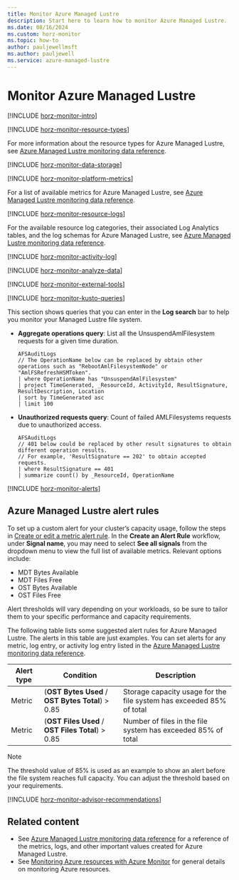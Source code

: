 ```yaml
---
title: Monitor Azure Managed Lustre
description: Start here to learn how to monitor Azure Managed Lustre.
ms.date: 08/16/2024
ms.custom: horz-monitor
ms.topic: how-to
author: pauljewellmsft
ms.author: pauljewell
ms.service: azure-managed-lustre
---
```


# Monitor Azure Managed Lustre

[!INCLUDE [horz-monitor-intro](~/../azure-stack/reusable-content/ce-skilling/azure/includes/azure-monitor/horizontals/horz-monitor-intro.md)]

[!INCLUDE [horz-monitor-resource-types](~/../azure-stack/reusable-content/ce-skilling/azure/includes/azure-monitor/horizontals/horz-monitor-resource-types.md)]

For more information about the resource types for Azure Managed Lustre, see [Azure Managed Lustre monitoring data reference](monitor-file-system-reference.md).

[!INCLUDE [horz-monitor-data-storage](~/../azure-stack/reusable-content/ce-skilling/azure/includes/azure-monitor/horizontals/horz-monitor-data-storage.md)]

[!INCLUDE [horz-monitor-platform-metrics](~/../azure-stack/reusable-content/ce-skilling/azure/includes/azure-monitor/horizontals/horz-monitor-platform-metrics.md)]

For a list of available metrics for Azure Managed Lustre, see [Azure Managed Lustre monitoring data reference](monitor-file-system-reference.md#metrics).

[!INCLUDE [horz-monitor-resource-logs](~/../azure-stack/reusable-content/ce-skilling/azure/includes/azure-monitor/horizontals/horz-monitor-resource-logs.md)]

For the available resource log categories, their associated Log Analytics tables, and the log schemas for Azure Managed Lustre, see [Azure Managed Lustre monitoring data reference](monitor-file-system-reference.md#supported-resource-logs-for-microsoftstoragecacheamlfilesystems).

[!INCLUDE [horz-monitor-activity-log](~/../azure-stack/reusable-content/ce-skilling/azure/includes/azure-monitor/horizontals/horz-monitor-activity-log.md)]

[!INCLUDE [horz-monitor-analyze-data](~/../azure-stack/reusable-content/ce-skilling/azure/includes/azure-monitor/horizontals/horz-monitor-analyze-data.md)]

[!INCLUDE [horz-monitor-external-tools](~/../azure-stack/reusable-content/ce-skilling/azure/includes/azure-monitor/horizontals/horz-monitor-external-tools.md)]

[!INCLUDE [horz-monitor-kusto-queries](~/../azure-stack/reusable-content/ce-skilling/azure/includes/azure-monitor/horizontals/horz-monitor-kusto-queries.md)]

This section shows queries that you can enter in the **Log search** bar to help you monitor your Managed Lustre file system.

- **Aggregate operations query**: List all the UnsuspendAmlFilesystem requests for a given time duration.

    ```kusto
    AFSAuditLogs
    // The OperationName below can be replaced by obtain other operations such as "RebootAmlFilesystemNode" or "AmlFSRefreshHSMToken".
    | where OperationName has "UnsuspendAmlFilesystem"
    | project TimeGenerated, _ResourceId, ActivityId, ResultSignature, ResultDescription, Location
    | sort by TimeGenerated asc
    | limit 100
    ```

- **Unauthorized requests query**: Count of failed AMLFilesystems requests due to unauthorized access.

    ```kusto
    AFSAuditLogs
    // 401 below could be replaced by other result signatures to obtain different operation results.
    // For example, 'ResultSignature == 202' to obtain accepted requests.
    | where ResultSignature == 401
    | summarize count() by _ResourceId, OperationName
    ```

[!INCLUDE [horz-monitor-alerts](~/../azure-stack/reusable-content/ce-skilling/azure/includes/azure-monitor/horizontals/horz-monitor-alerts.md)]

## Azure Managed Lustre alert rules

To set up a custom alert for your cluster’s capacity usage, follow the steps in [Create or edit a metric alert rule](/azure/azure-monitor/alerts/alerts-create-metric-alert-rule). In the **Create an Alert Rule** workflow, under **Signal name**, you may need to select **See all signals** from the dropdown menu to view the full list of available metrics. Relevant options include:

- MDT Bytes Available
- MDT Files Free
- OST Bytes Available
- OST Files Free

Alert thresholds will vary depending on your workloads, so be sure to tailor them to your specific performance and capacity requirements.

The following table lists some suggested alert rules for Azure Managed Lustre. The alerts in this table are just examples. You can set alerts for any metric, log entry, or activity log entry listed in the [Azure Managed Lustre monitoring data reference](monitor-file-system-reference.md).

| Alert type | Condition | Description  |
| --- | --- | --- |
| Metric | (**OST Bytes Used** / **OST Bytes Total**) > 0.85 | Storage capacity usage for the file system has exceeded 85% of total|
| Metric | (**OST Files Used** / **OST Files Total**) > 0.85 | Number of files in the file system has exceeded 85% of total |

> [!NOTE]
> The threshold value of 85% is used as an example to show an alert before the file system reaches full capacity. You can adjust the threshold based on your requirements.

[!INCLUDE [horz-monitor-advisor-recommendations](~/../azure-stack/reusable-content/ce-skilling/azure/includes/azure-monitor/horizontals/horz-monitor-advisor-recommendations.md)]

## Related content

- See [Azure Managed Lustre monitoring data reference](monitor-file-system-reference.md) for a reference of the metrics, logs, and other important values created for Azure Managed Lustre.
- See [Monitoring Azure resources with Azure Monitor](/azure/azure-monitor/essentials/monitor-azure-resource) for general details on monitoring Azure resources.
